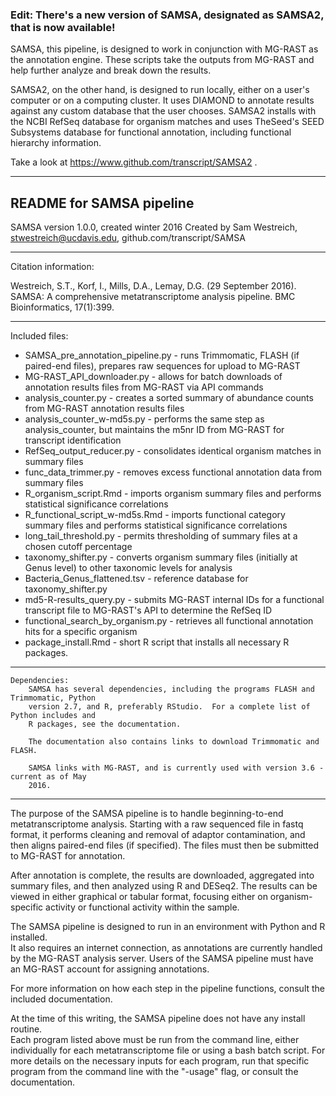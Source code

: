 ### Edit: There's a new version of SAMSA, designated as SAMSA2, that is now available!

SAMSA, this pipeline, is designed to work in conjunction with MG-RAST as the annotation engine.  These scripts take the outputs from MG-RAST and help further analyze and break down the results.

SAMSA2, on the other hand, is designed to run locally, either on a user's computer or on a computing cluster.  It uses DIAMOND to annotate results against any custom database that the user chooses.  SAMSA2 installs with the NCBI RefSeq database for organism matches and uses TheSeed's SEED Subsystems database for functional annotation, including functional hierarchy information.

Take a look at https://www.github.com/transcript/SAMSA2 . 

--------------------------


README for SAMSA pipeline
--------------------------

SAMSA version 1.0.0, created winter 2016
Created by Sam Westreich, stwestreich@ucdavis.edu, github.com/transcript/SAMSA

--------------------------

Citation information:

Westreich, S.T., Korf, I., Mills, D.A., Lemay, D.G.  (29 September 2016).  SAMSA: A comprehensive metatranscriptome analysis pipeline.  BMC Bioinformatics, 17(1):399.

--------------------------

Included files:

* SAMSA_pre_annotation_pipeline.py - runs Trimmomatic, FLASH (if paired-end files), prepares raw sequences for upload to MG-RAST
* MG-RAST_API_downloader.py - allows for batch downloads of annotation results files from MG-RAST via API commands
* analysis_counter.py - creates a sorted summary of abundance counts from MG-RAST annotation results files
* analysis_counter_w-md5s.py - performs the same step as analysis_counter, but maintains the m5nr ID from MG-RAST for transcript identification
* RefSeq_output_reducer.py - consolidates identical organism matches in summary files
* func_data_trimmer.py - removes excess functional annotation data from summary files
* R_organism_script.Rmd - imports organism summary files and performs statistical  significance correlations
* R_functional_script_w-md5s.Rmd - imports functional category summary files and  performs statistical significance correlations
* long_tail_threshold.py - permits thresholding of summary files at a chosen cutoff percentage
* taxonomy_shifter.py - converts organism summary files (initially at Genus level) to other taxonomic levels for analysis
* Bacteria_Genus_flattened.tsv - reference database for taxonomy_shifter.py
* md5-R-results_query.py - submits MG-RAST internal IDs for a functional transcript file to MG-RAST's API to determine the RefSeq ID
* functional_search_by_organism.py - retrieves all functional annotation hits for a specific organism
* package_install.Rmd - short R script that installs all necessary R packages.

--------------------------

```
Dependencies:
	SAMSA has several dependencies, including the programs FLASH and Trimmomatic, Python 
	version 2.7, and R, preferably RStudio.  For a complete list of Python includes and
	R packages, see the documentation.  
	
	The documentation also contains links to download Trimmomatic and FLASH.
	
	SAMSA links with MG-RAST, and is currently used with version 3.6 - current as of May 
	2016.
```

--------------------------

The purpose of the SAMSA pipeline is to handle beginning-to-end metatranscriptome
analysis.  Starting with a raw sequenced file in fastq format, it performs cleaning
and removal of adaptor contamination, and then aligns paired-end files (if specified).
The files must then be submitted to MG-RAST for annotation.

After annotation is complete, the results are downloaded, aggregated into summary
files, and then analyzed using R and DESeq2.  The results can be viewed in either
graphical or tabular format, focusing either on organism-specific activity or functional
activity within the sample.

The SAMSA pipeline is designed to run in an environment with Python and R installed.  
It also requires an internet connection, as annotations are currently handled by the
MG-RAST analysis server.  Users of the SAMSA pipeline must have an MG-RAST account
for assigning annotations.

For more information on how each step in the pipeline functions, consult the included
documentation.  

At the time of this writing, the SAMSA pipeline does not have any install routine.  
Each program listed above must be run from the command line, either individually for
each metatranscriptome file or using a bash batch script.  For more details on the
necessary inputs for each program, run that specific program from the command line with
the "-usage" flag, or consult the documentation.
